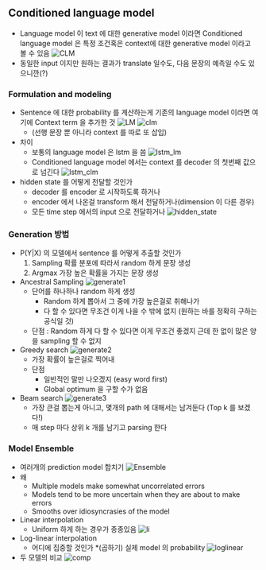 ## Conditioned language model
* Language model 이 text 에 대한 generative model 이라면 Conditioned language model 은 특정 조건혹은 context에 대한 generative model 이라고 볼 수 있음
![CLM](images/8_1.png "CLM")
* 동일한 input 이지만 원하는 결과가 translate 일수도, 다음 문장의 예측일 수도 있으니깐(?)

### Formulation and modeling
* Sentence 에 대한 probability 를 계산하는게 기존의 language model 이라면 여기에 Context term 을 추가한 것
![LM](images/8_2.png "LM")
![clm](images/8_3.png "clm")
	* (선행 문장 뿐 아니라 context 를 따로 또 삽입)
* 차이
	* 보통의 language model 은 lstm 을 씀
	![lstm_lm](images/8_4.png "lstm_lm")
	* Conditioned language model 에서는 context 를 decoder 의 첫번째 값으로 넘긴다
	![lstm_clm](images/8_5.png "lstm_clm")
* hidden state 를 어떻게 전달할 것인가
	* decoder 를 encoder 로 시작하도록 하거나
	* encoder 에서 나온걸 transform 해서 전달하거나(dimension 이 다른 경우)
	* 모든 time step 에서의 input 으로 전달하거나
	![hidden_state](images/8_6.png "hidden_state")

### Generation 방법
* P(Y|X) 의 모델에서 sentence 를 어떻게 추출할 것인가
	1. Sampling
		확률 분포에 따라서 random 하게 문장 생성
	2. Argmax
		가장 높은 확률을 가지는 문장 생성
* Ancestral Sampling
	![generate1](images/8_7.png "generate1")
	* 단어를 하나하나 random 하게 생성
		* Random 하게 뽑아서 그 중에 가장 높은걸로 취해나가
		* 다 할 수 있다면 무조건 이게 나을 수 밖에 없지
		(원하는 바를 정확히 구하는 공식일 것)
	* 단점 : Random 하게 다 할 수 있다면 이게 무조건 좋겠지 근데 한 없이 많은 양을 sampling 할 수 없지
* Greedy search
	![generate2](images/8_8.png "generate2")
	* 가장 확률이 높은걸로 찍어내
	* 단점
		* 일반적인 말만 나오겠지
		(easy word first)
	 	* Global optimum 을 구할 수가 없음
* Beam search
	![generate3](images/8_9.png "generate3")
	* 가장 큰걸 뽑는게 아니고, 몇개의 path 에 대해서는 남겨둔다
	(Top k 를 보겠다!)
	* 매 step 마다 상위 k 개를 남기고 parsing 한다

### Model Ensemble
* 여러개의 prediction model 합치기
![Ensemble](images/8_10.png "Ensemble")
* 왜
	* Multiple models make somewhat uncorrelated errors
	* Models tend to be more uncertain when they are about to make errors
	* Smooths over idiosyncrasies of the model
* Linear interpolation
	* Uniform 하게 하는 경우가 종종있음
	![li](images/8_11.png "li")
* Log-linear interpolation
	* 어디에 집중할 것인가 \*(곱하기) 실제 model 의 probability
	![loglinear](images/8_12.png "loglinear")
* 두 모델의 비교
	![comp](images/8_13.png "comp")



